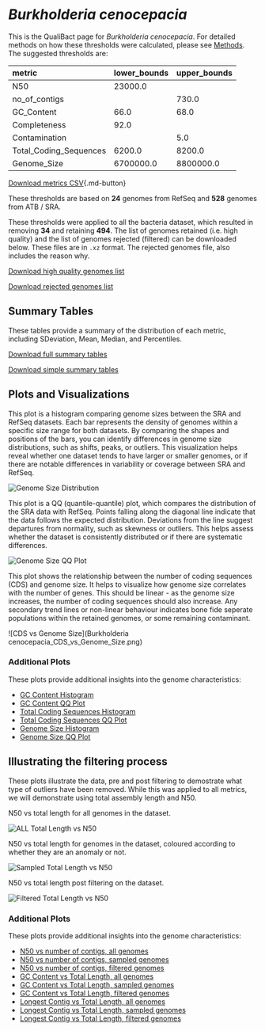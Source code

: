 # *Burkholderia cenocepacia*

This is the QualiBact page for *Burkholderia cenocepacia*. For detailed methods on how these thresholds were calculated, please see [Methods](../../methods.md).
The suggested thresholds are: 

| metric                 | lower_bounds   | upper_bounds   |
|:-----------------------|:---------------|:---------------|
| N50                    | 23000.0        |                |
| no_of_contigs          |                | 730.0          |
| GC_Content             | 66.0           | 68.0           |
| Completeness           | 92.0           |                |
| Contamination          |                | 5.0            |
| Total_Coding_Sequences | 6200.0         | 8200.0         |
| Genome_Size            | 6700000.0      | 8800000.0      |

[Download metrics CSV](Burkholderia_cenocepacia_metrics.csv){.md-button}


These thresholds are based on **24** genomes from RefSeq and **528** genomes from ATB / SRA.

These thresholds were applied to all the bacteria dataset, which resulted in removing **34** and retaining **494**.
The list of genomes retained (i.e. high quality) and the list of genomes rejected (filtered) can be downloaded below. These files are in `.xz` format. The rejected genomes file, also includes the reason why.

[Download high quality genomes list](Burkholderia_cenocepacia_high_quality_genomes.csv.xz)


[Download rejected genomes list](Burkholderia_cenocepacia_filtered_out_genomes.csv.xz)



## Summary Tables
These tables provide a summary of the distribution of each metric, including SDeviation, Mean, Median, and Percentiles.

[Download full summary tables](summary.csv)

[Download simple summary tables](selected_summary.csv)

## Plots and Visualizations

This plot is a histogram comparing genome sizes between the SRA and RefSeq datasets. Each bar represents the density of genomes within a specific size range for both datasets. By comparing the shapes and positions of the bars, you can identify differences in genome size distributions, such as shifts, peaks, or outliers. This visualization helps reveal whether one dataset tends to have larger or smaller genomes, or if there are notable differences in variability or coverage between SRA and RefSeq.

![Genome Size Distribution](Genome_Size_refseq_histogram_kde.png)

This plot is a QQ (quantile-quantile) plot, which compares the distribution of the SRA data with RefSeq. Points falling along the diagonal line indicate that the data follows the expected distribution. Deviations from the line suggest departures from normality, such as skewness or outliers. This helps assess whether the dataset is consistently distributed or if there are systematic differences.

![Genome Size QQ Plot](Genome_Size_refseq_qqplot.png)

This plot shows the relationship between the number of coding sequences (CDS) and genome size. It helps to visualize how genome size correlates with the number of genes. This should be linear - as the genome size increases, the number of coding sequences should also increase. Any secondary trend lines or non-linear behaviour indicates bone fide seperate populations within the retained genomes, or some remaining contaminant. 

![CDS vs Genome Size](Burkholderia cenocepacia_CDS_vs_Genome_Size.png)

### Additional Plots

These plots provide additional insights into the genome characteristics:

- [GC Content Histogram](GC_Content_refseq_histogram_kde.png)
- [GC Content QQ Plot](GC_Content_refseq_qqplot.png)
- [Total Coding Sequences Histogram](Total_Coding_Sequences_refseq_histogram_kde.png)
- [Total Coding Sequences QQ Plot](Total_Coding_Sequences_refseq_qqplot.png)
- [Genome Size Histogram](Genome_Size_refseq_histogram_kde.png)
- [Genome Size QQ Plot](Genome_Size_refseq_qqplot.png)
## Illustrating the filtering process
These plots illustrate the data, pre and post filtering to demostrate what type of outliers have been removed. While this was applied to all metrics, we will demonstrate using total assembly length and N50.

N50 vs total length for all genomes in the dataset.

![ALL Total Length vs N50](Burkholderia_cenocepacia_all_total_length_N50.png)

N50 vs total length for genomes in the dataset, coloured according to whether they are an anomaly or not.

![Sampled Total Length vs N50](Burkholderia_cenocepacia_sample_total_length_N50.png)

N50 vs total length post filtering on the dataset.

![Filtered Total Length vs N50](Burkholderia_cenocepacia_filt_total_length_N50.png)

### Additional Plots

These plots provide additional insights into the genome characteristics:

- [N50 vs number of contigs, all genomes](Burkholderia_cenocepacia_all_N50_number.png)
- [N50 vs number of contigs, sampled genomes](Burkholderia_cenocepacia_sample_N50_number.png)
- [N50 vs number of contigs, filtered genomes](Burkholderia_cenocepacia_filt_N50_number.png)
- [GC Content vs Total Length, all genomes](Burkholderia_cenocepacia_all_total_length_GC_Content.png)
- [GC Content vs Total Length, sampled genomes](Burkholderia_cenocepacia_sample_total_length_GC_Content.png)
- [GC Content vs Total Length, filtered genomes](Burkholderia_cenocepacia_filt_total_length_GC_Content.png)
- [Longest Contig vs Total Length, all genomes](Burkholderia_cenocepacia_all_total_length_longest.png)
- [Longest Contig vs Total Length, sampled genomes](Burkholderia_cenocepacia_sample_total_length_longest.png)
- [Longest Contig vs Total Length, filtered genomes](Burkholderia_cenocepacia_filt_total_length_longest.png)
